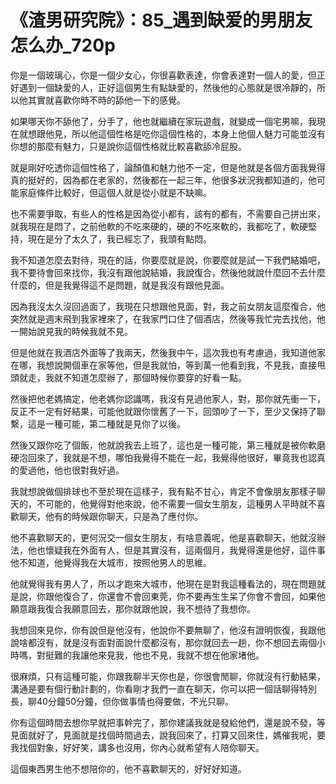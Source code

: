 # 《渣男研究院》：85_遇到缺爱的男朋友怎么办_720p

你是一個玻璃心，你是一個少女心，你很喜歡表達，你會表達對一個人的愛，但正好遇到一個缺愛的人，正好這個男生有點缺愛的，然後他的心態就是很冷靜的，所以他其實就喜歡你時不時的舔他一下的感覺。

如果哪天你不舔他了，分手了，他也就繼續在家玩遊戲，就變成一個宅男嘛，我現在就想跟他見，所以他這個性格是吃你這個性格的，本身上他個人魅力可能並沒有你想的那麼有魅力，只是說你這個性格就比較喜歡舔冷屁股。

就是剛好吃透你這個性格了，論顏值和魅力他不一定，但是他就是各個方面我覺得真的挺好的，因為都在老家的，然後都在一起三年，他很多狀況我都知道的，他可能家庭條件比較好，但這個人就是從小就是不缺嘛。

也不需要爭取，有些人的性格是因為從小都有，該有的都有，不需要自己拼出來，就我現在是悶了，之前他軟的不吃來硬的，硬的不吃來軟的，我都吃了，軟硬堅持，現在是分了太久了，我已經忘了，我頭有點悶。

我不知道怎麼去對待，現在的話，你要麼就是說，你要麼就是試一下我們結婚吧，我不要待會回來找你，我沒有跟他說結婚，我說復合，然後他就說什麼回不去什麼什麼的，但是我覺得這不是問題，就是我沒有跟他見面。

因為我沒太久沒回過面了，我現在只想跟他見面，對，我之前女朋友這麼復合，他突然就是週末飛到我家裡來了，在我家門口住了個酒店，然後等我忙完去找他，他一開始說見我的時候我就不見。

但是他就在我酒店外面等了我兩天，然後我中午，這次我也有考慮過，我知道他家在哪，我想說開個車在家等他，但是我就怕，等到萬一他看到我，不見我，直接甩頭就走，我就不知道怎麼辦了，那個時候你要穿的好看一點。

然後把他老媽搞定，他老媽你認識嗎，我沒有見過他家人，對，那你就先衝一下，反正不一定有好結果，可能他就跟你懷舊了一下，回頭吵了一下，至少又保持了聯繫，這是一種可能，第二種就是見你了以後。

然後又跟你吃了個飯，他就說我去上班了，這也是一種可能，第三種就是被你軟磨硬泡回來了，我就是不想，哪怕我覺得不能在一起，我覺得他很好，畢竟我也認真的愛過他，他也很對我好過。

我就想說做個排球也不至於現在這樣子，我有點不甘心，肯定不會像朋友那樣子聊天的，不可能的，他覺得對他來說，他不需要一個女生朋友，這種男人平時就不喜歡聊天，他有的時候跟你聊天，只是為了應付你。

他不喜歡聊天的，更何況交一個女生朋友，有啥意義呢，他是喜歡聊天，他就沒辦法，他也懷疑我在外面有人，但是其實沒有，這兩個月，我覺得還是他好，這件事他不知道，他覺得我在大城市，按照他男人的思維。

他就覺得我有男人了，所以才跑來大城市，他現在是對我這種看法的，現在問題就是說，你跟他復合了，你還會不會回東莞，你不要再生生呆了你會不會回，如果他願意跟我復合我願意回去，那你就跟他說，我不想待了我想你。

我想回來見你，你有說但是他沒有，他說你不要無聊了，他沒有證明恢復，我跟他說啥都沒有，就是沒有面對面說什麼都沒有，那你就回去一趟，你不想回去兩個小時嗎，對挺難的我讓他來見我，他也不見，我就不想在他家堵他。

很麻煩，只有這種可能，你跟我聊半天你也是，你很會閒聊，你就沒有行動結果，溝通是要有個行動計劃的，你看剛才我們一直在聊天，你可以把一個話聊得特別長，聊40分鐘50分鐘，但你做事情也得要做，不光只聊。

你有這個時間去想你早就把事幹完了，那你建議我就是發給他們，還是說不發，等見面就好了，見面就是找個時間過去，說我回來了，打算又回來住，媽催我呢，要我找個對象，好好笑，講多也沒用，你內心就希望有人陪你聊天。

這個東西男生他不想陪你的，他不喜歡聊天的，好好好知道。